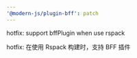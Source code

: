 ```yaml
---
'@modern-js/plugin-bff': patch
---
```


hotfix: support bffPlugin when use rspack

hotfix: 在使用 Rspack 构建时，支持 BFF 插件
